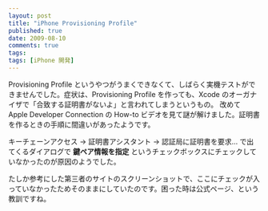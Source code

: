 ```yaml
---
layout: post
title: "iPhone Provisioning Profile"
published: true
date: 2009-08-10
comments: true
tags:
tags: [iPhone 開発]
---
```


Provisioning Profile というやつがうまくできなくて、しばらく実機テストができませんでした。症状は、Provisioning Profile を作っても、Xcode のオーガナイザで「合致する証明書がないよ」と言われてしまうというもの。
改めて Apple Developer Connection の How-to ビデオを見て謎が解けました。証明書を作るときの手順に間違いがあったようです。

キーチェーンアクセス &#8594; 証明書アシスタント -> 認証局に証明書を要求&#8230; で出てくるダイアログで **鍵ペア情報を指定** というチェックボックスにチェックしていなかったのが原因のようでした。

たしか参考にした第三者のサイトのスクリーンショットで、ここにチェックが入っていなかったためそのままにしていたのです。困った時は公式ページ、という教訓ですね。

